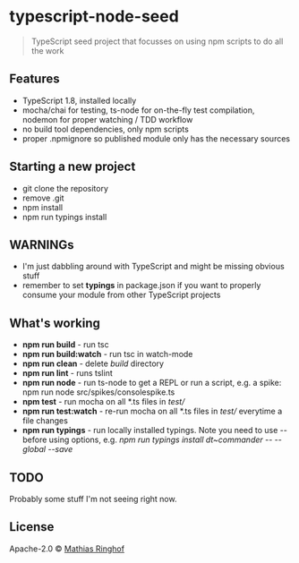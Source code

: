 # typescript-node-seed
> TypeScript seed project that focusses on using npm scripts to do all the work

## Features

* TypeScript 1.8, installed locally
* mocha/chai for testing, ts-node for on-the-fly test compilation, nodemon for proper watching / TDD workflow
* no build tool dependencies, only npm scripts
* proper .npmignore so published module only has the necessary sources

## Starting a new project

* git clone the repository
* remove .git
* npm install
* npm run typings install

## WARNINGs

* I'm just dabbling around with TypeScript and might be missing obvious stuff
* remember to set **typings** in package.json if you want to properly consume your module from other TypeScript projects

## What's working

* **npm run build** - run tsc
* **npm run build:watch** - run tsc in watch-mode
* **npm run clean** - delete *build* directory
* **npm run lint** - runs tslint
* **npm run node** - run ts-node to get a REPL or run a script, e.g. a spike: npm run node src/spikes/consolespike.ts
* **npm test** - run mocha on all *.ts files in *test/*
* **npm run test:watch** - re-run mocha on all *.ts files in *test/* everytime a file changes
* **npm run typings** - run locally installed typings. Note you need to use -- before using options, e.g. *npm run typings install dt~commander -- --global --save*

## TODO

Probably some stuff I'm not seeing right now.

## License

Apache-2.0 © [Mathias Ringhof]()